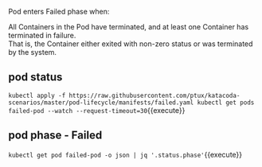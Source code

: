 Pod enters Failed phase when:

All Containers in the Pod have terminated, and at least one Container has terminated in failure.  
That is, the Container either exited with non-zero status or was terminated by the system.  

## pod status

`kubectl apply -f https://raw.githubusercontent.com/ptux/katacoda-scenarios/master/pod-lifecycle/manifests/failed.yaml
kubectl get pods failed-pod --watch --request-timeout=30`{{execute}}

## pod phase - Failed

`kubectl get pod failed-pod -o json | jq '.status.phase'`{{execute}}
